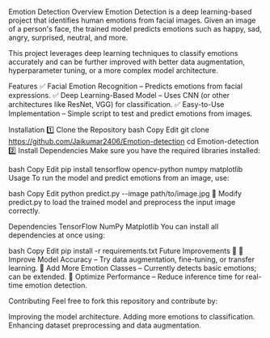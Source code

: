 Emotion Detection
Overview
Emotion Detection is a deep learning-based project that identifies human emotions from facial images. Given an image of a person's face, the trained model predicts emotions such as happy, sad, angry, surprised, neutral, and more.

This project leverages deep learning techniques to classify emotions accurately and can be further improved with better data augmentation, hyperparameter tuning, or a more complex model architecture.

Features
✅ Facial Emotion Recognition – Predicts emotions from facial expressions.
✅ Deep Learning-Based Model – Uses CNN (or other architectures like ResNet, VGG) for classification.
✅ Easy-to-Use Implementation – Simple script to test and predict emotions from images.

Installation
1️⃣ Clone the Repository
bash
Copy
Edit
git clone https://github.com/Jaikumar2406/Emotion-detection
cd Emotion-detection
2️⃣ Install Dependencies
Make sure you have the required libraries installed:

bash
Copy
Edit
pip install tensorflow opencv-python numpy matplotlib
Usage
To run the model and predict emotions from an image, use:

bash
Copy
Edit
python predict.py --image path/to/image.jpg
🔹 Modify predict.py to load the trained model and preprocess the input image correctly.

Dependencies
TensorFlow
NumPy
Matplotlib
You can install all dependencies at once using:

bash
Copy
Edit
pip install -r requirements.txt
Future Improvements 🚀
🔹 Improve Model Accuracy – Try data augmentation, fine-tuning, or transfer learning.
🔹 Add More Emotion Classes – Currently detects basic emotions; can be extended.
🔹 Optimize Performance – Reduce inference time for real-time emotion detection.

Contributing
Feel free to fork this repository and contribute by:

Improving the model architecture.
Adding more emotions to classification.
Enhancing dataset preprocessing and data augmentation.
